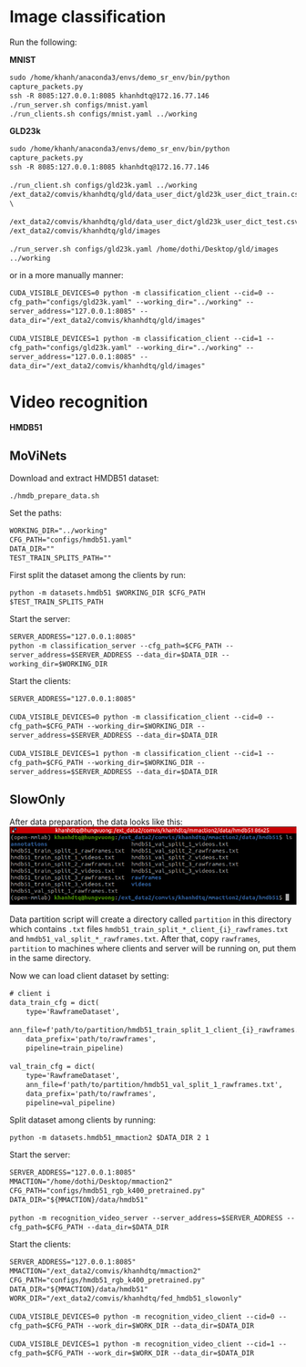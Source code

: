 # Image classification 

Run the following:

**MNIST**

    sudo /home/khanh/anaconda3/envs/demo_sr_env/bin/python capture_packets.py
    ssh -R 8085:127.0.0.1:8085 khanhdtq@172.16.77.146
    ./run_server.sh configs/mnist.yaml
    ./run_clients.sh configs/mnist.yaml ../working

**GLD23k**

    sudo /home/khanh/anaconda3/envs/demo_sr_env/bin/python capture_packets.py
    ssh -R 8085:127.0.0.1:8085 khanhdtq@172.16.77.146

    ./run_client.sh configs/gld23k.yaml ../working /ext_data2/comvis/khanhdtq/gld/data_user_dict/gld23k_user_dict_train.csv \
        /ext_data2/comvis/khanhdtq/gld/data_user_dict/gld23k_user_dict_test.csv /ext_data2/comvis/khanhdtq/gld/images

    ./run_server.sh configs/gld23k.yaml /home/dothi/Desktop/gld/images ../working

or in a more manually manner:

    CUDA_VISIBLE_DEVICES=0 python -m classification_client --cid=0 --cfg_path="configs/gld23k.yaml" --working_dir="../working" --server_address="127.0.0.1:8085" --data_dir="/ext_data2/comvis/khanhdtq/gld/images"

    CUDA_VISIBLE_DEVICES=1 python -m classification_client --cid=1 --cfg_path="configs/gld23k.yaml" --working_dir="../working" --server_address="127.0.0.1:8085" --data_dir="/ext_data2/comvis/khanhdtq/gld/images"

# Video recognition

**HMDB51**

## MoViNets

Download and extract HMDB51 dataset:

    ./hmdb_prepare_data.sh

Set the paths:

    WORKING_DIR="../working"
    CFG_PATH="configs/hmdb51.yaml"
    DATA_DIR=""
    TEST_TRAIN_SPLITS_PATH=""

First split the dataset among the clients by run:
    
    python -m datasets.hmdb51 $WORKING_DIR $CFG_PATH $TEST_TRAIN_SPLITS_PATH

Start the server:

    SERVER_ADDRESS="127.0.0.1:8085"
    python -m classification_server --cfg_path=$CFG_PATH --server_address=$SERVER_ADDRESS --data_dir=$DATA_DIR --working_dir=$WORKING_DIR

Start the clients:

    SERVER_ADDRESS="127.0.0.1:8085"

    CUDA_VISIBLE_DEVICES=0 python -m classification_client --cid=0 --cfg_path=$CFG_PATH --working_dir=$WORKING_DIR --server_address=$SERVER_ADDRESS --data_dir=$DATA_DIR

    CUDA_VISIBLE_DEVICES=1 python -m classification_client --cid=1 --cfg_path=$CFG_PATH --working_dir=$WORKING_DIR --server_address=$SERVER_ADDRESS --data_dir=$DATA_DIR
    
## SlowOnly
After data preparation, the data looks like this:
![Alt text](images/hmdb51_data_prepare.png)

Data partition script will create a directory called `partition` in this directory which contains `.txt` files `hmdb51_train_split_*_client_{i}_rawframes.txt` and `hmdb51_val_split_*_rawframes.txt`. After that, copy `rawframes`, `partition` to machines where clients and server will be running on, put them in the same directory. 

Now we can load client dataset by setting:
```shell 
# client i 
data_train_cfg = dict(
    type='RawframeDataset',
    ann_file=f'path/to/partition/hmdb51_train_split_1_client_{i}_rawframes.txt',
    data_prefix='path/to/rawframes',
    pipeline=train_pipeline)

val_train_cfg = dict(
    type='RawframeDataset',
    ann_file=f'path/to/partition/hmdb51_val_split_1_rawframes.txt',
    data_prefix='path/to/rawframes',
    pipeline=val_pipeline)
```

Split dataset among clients by running:
```shell
python -m datasets.hmdb51_mmaction2 $DATA_DIR 2 1
```

Start the server:
```shell
SERVER_ADDRESS="127.0.0.1:8085"
MMACTION="/home/dothi/Desktop/mmaction2"
CFG_PATH="configs/hmdb51_rgb_k400_pretrained.py"
DATA_DIR="${MMACTION}/data/hmdb51"

python -m recognition_video_server --server_address=$SERVER_ADDRESS --cfg_path=$CFG_PATH --data_dir=$DATA_DIR
```

Start the clients:
```shell
SERVER_ADDRESS="127.0.0.1:8085"
MMACTION="/ext_data2/comvis/khanhdtq/mmaction2"
CFG_PATH="configs/hmdb51_rgb_k400_pretrained.py"
DATA_DIR="${MMACTION}/data/hmdb51"
WORK_DIR="/ext_data2/comvis/khanhdtq/fed_hmdb51_slowonly"

CUDA_VISIBLE_DEVICES=0 python -m recognition_video_client --cid=0 --cfg_path=$CFG_PATH --work_dir=$WORK_DIR --data_dir=$DATA_DIR

CUDA_VISIBLE_DEVICES=1 python -m recognition_video_client --cid=1 --cfg_path=$CFG_PATH --work_dir=$WORK_DIR --data_dir=$DATA_DIR
```